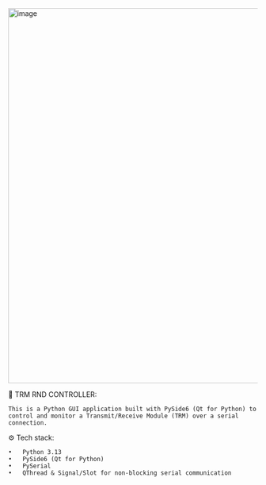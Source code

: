 <img width="1109" height="756" alt="image" src="https://github.com/user-attachments/assets/84b20ce8-a086-48c5-98a3-4549a188fbe8" />




📡 TRM RND CONTROLLER:

    This is a Python GUI application built with PySide6 (Qt for Python) to control and monitor a Transmit/Receive Module (TRM) over a serial connection.

⚙️ Tech stack:

    •	Python 3.13
    •	PySide6 (Qt for Python)
    •	PySerial
    •	QThread & Signal/Slot for non-blocking serial communication
